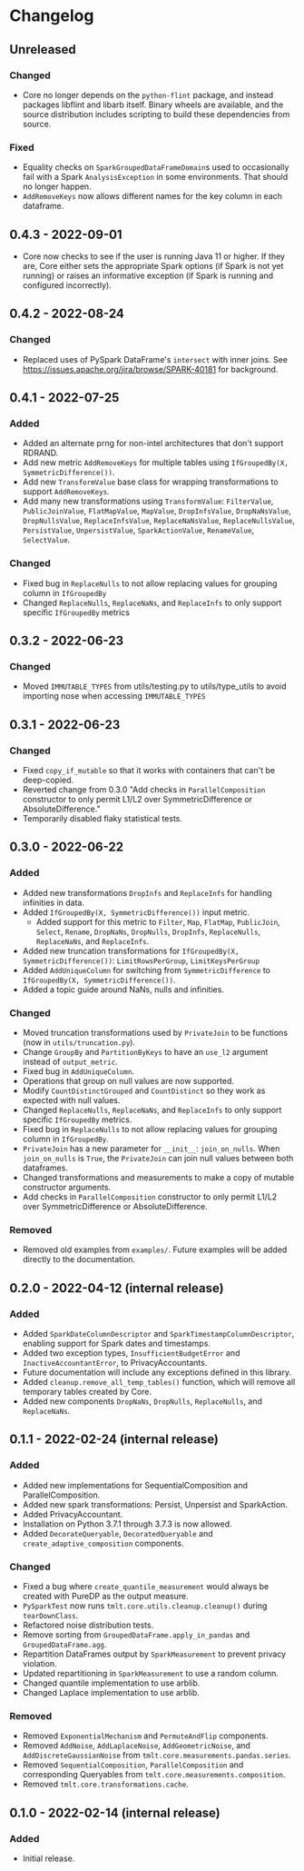 # Changelog

## Unreleased
### Changed
- Core no longer depends on the `python-flint` package, and instead packages libflint and libarb itself.
  Binary wheels are available, and the source distribution includes scripting to build these dependencies from source.

### Fixed
- Equality checks on `SparkGroupedDataFrameDomain`s used to occasionally fail with a Spark `AnalysisException` in some environments.
  That should no longer happen.
- `AddRemoveKeys` now allows different names for the key column in each dataframe.

## 0.4.3 - 2022-09-01
- Core now checks to see if the user is running Java 11 or higher. If they are, Core either sets the appropriate Spark options (if Spark is not yet running) or raises an informative exception (if Spark is running and configured incorrectly).

## 0.4.2 - 2022-08-24
### Changed
- Replaced uses of PySpark DataFrame's `intersect` with inner joins. See https://issues.apache.org/jira/browse/SPARK-40181 for background.

## 0.4.1 - 2022-07-25
### Added
- Added an alternate prng for non-intel architectures that don't support RDRAND.
- Add new metric `AddRemoveKeys` for multiple tables using `IfGroupedBy(X, SymmetricDifference())`.
- Add new `TransformValue` base class for wrapping transformations to support `AddRemoveKeys`.
- Add many new transformations using `TransformValue`: `FilterValue`, `PublicJoinValue`, `FlatMapValue`, `MapValue`, `DropInfsValue`, `DropNaNsValue`, `DropNullsValue`, `ReplaceInfsValue`, `ReplaceNaNsValue`, `ReplaceNullsValue`, `PersistValue`, `UnpersistValue`, `SparkActionValue`, `RenameValue`, `SelectValue`.


### Changed
- Fixed bug in `ReplaceNulls` to not allow replacing values for grouping column in `IfGroupedBy`
- Changed `ReplaceNulls`, `ReplaceNaNs`, and `ReplaceInfs` to only support specific `IfGroupedBy` metrics


## 0.3.2 - 2022-06-23
### Changed
- Moved `IMMUTABLE_TYPES` from utils/testing.py to utils/type_utils to avoid importing nose when accessing `IMMUTABLE_TYPES`

## 0.3.1 - 2022-06-23
### Changed
- Fixed `copy_if_mutable` so that it works with containers that can't be deep-copied.
- Reverted change from 0.3.0 "Add checks in `ParallelComposition` constructor to only permit L1/L2 over SymmetricDifference or AbsoluteDifference."
- Temporarily disabled flaky statistical tests.

## 0.3.0 - 2022-06-22
### Added
- Added new transformations `DropInfs` and `ReplaceInfs` for handling infinities in data.
- Added `IfGroupedBy(X, SymmetricDifference())` input metric.
  - Added support for this metric to `Filter`, `Map`, `FlatMap`, `PublicJoin`, `Select`, `Rename`, `DropNaNs`, `DropNulls`, `DropInfs`, `ReplaceNulls`, `ReplaceNaNs`, and `ReplaceInfs`.
- Added new truncation transformations for `IfGroupedBy(X, SymmetricDifference())`: `LimitRowsPerGroup`, `LimitKeysPerGroup`
- Added `AddUniqueColumn` for switching from `SymmetricDifference` to `IfGroupedBy(X, SymmetricDifference())`.
- Added a topic guide around NaNs, nulls and infinities.

### Changed
- Moved truncation transformations used by `PrivateJoin` to be functions (now in `utils/truncation.py`).
- Change `GroupBy` and `PartitionByKeys` to have an `use_l2` argument instead of `output_metric`.
- Fixed bug in `AddUniqueColumn`.
- Operations that group on null values are now supported.
- Modify `CountDistinctGrouped` and `CountDistinct` so they work as expected with null values.
- Changed `ReplaceNulls`, `ReplaceNaNs`, and `ReplaceInfs` to only support specific `IfGroupedBy` metrics.
- Fixed bug in `ReplaceNulls` to not allow replacing values for grouping column in `IfGroupedBy`.
- `PrivateJoin` has a new parameter for `__init__`: `join_on_nulls`.
  When `join_on_nulls` is `True`, the `PrivateJoin` can join null values between both dataframes.
- Changed transformations and measurements to make a copy of mutable constructor arguments.
- Add checks in `ParallelComposition` constructor to only permit L1/L2 over SymmetricDifference or AbsoluteDifference.

### Removed
- Removed old examples from `examples/`.
  Future examples will be added directly to the documentation.

## 0.2.0 - 2022-04-12 (internal release)
### Added
- Added `SparkDateColumnDescriptor` and `SparkTimestampColumnDescriptor`, enabling support for Spark dates and timestamps.
- Added two exception types, `InsufficientBudgetError` and `InactiveAccountantError`, to PrivacyAccountants.
- Future documentation will include any exceptions defined in this library.
- Added `cleanup.remove_all_temp_tables()` function, which will remove all temporary tables created by Core.
- Added new components `DropNaNs`, `DropNulls`, `ReplaceNulls`, and `ReplaceNaNs`.

## 0.1.1 - 2022-02-24 (internal release)
### Added
- Added new implementations for SequentialComposition and ParallelComposition.
- Added new spark transformations: Persist, Unpersist and SparkAction.
- Added PrivacyAccountant.
- Installation on Python 3.7.1 through 3.7.3 is now allowed.
- Added `DecorateQueryable`, `DecoratedQueryable` and `create_adaptive_composition` components.

### Changed
- Fixed a bug where `create_quantile_measurement` would always be created with PureDP as the output measure.
- `PySparkTest` now runs `tmlt.core.utils.cleanup.cleanup()` during `tearDownClass`.
- Refactored noise distribution tests.
- Remove sorting from `GroupedDataFrame.apply_in_pandas` and `GroupedDataFrame.agg`.
- Repartition DataFrames output by `SparkMeasurement` to prevent privacy violation.
- Updated repartitioning in `SparkMeasurement` to use a random column.
- Changed quantile implementation to use arblib.
- Changed Laplace implementation to use arblib.

### Removed
- Removed `ExponentialMechanism` and `PermuteAndFlip` components.
- Removed `AddNoise`, `AddLaplaceNoise`, `AddGeometricNoise`, and `AddDiscreteGaussianNoise` from `tmlt.core.measurements.pandas.series`.
- Removed `SequentialComposition`, `ParallelComposition` and corresponding Queryables from `tmlt.core.measurements.composition`.
- Removed `tmlt.core.transformations.cache`.

## 0.1.0 - 2022-02-14 (internal release)
### Added
- Initial release.
